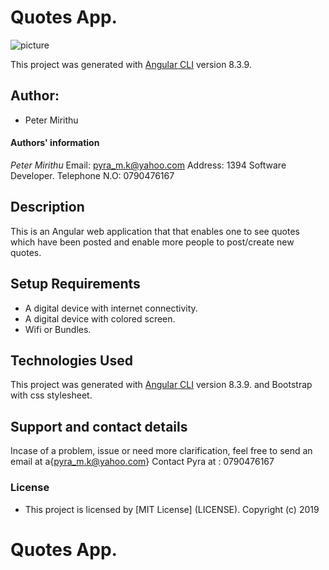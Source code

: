 # Quotes App.
![picture](../src/assest/logo.png)

This project was generated with [Angular CLI](https://github.com/angular/angular-cli) version 8.3.9.

## Author: 
  * Peter Mirithu 

#### Authors' information
*Peter Mirithu*
    Email: pyra_m.k@yahoo.com
    Address: 1394
    Software Developer.
    Telephone N.O: 0790476167          
## Description
 This is an Angular web application that that enables one to see quotes which have been posted and enable more people to post/create new quotes.

## Setup Requirements
* A digital device with internet connectivity.
* A digital device with colored screen.
* Wifi or Bundles.

## Technologies Used
 This project was generated with [Angular CLI](https://github.com/angular/angular-cli) version 8.3.9. and Bootstrap with css stylesheet.

 ## Support and contact details
 Incase of a problem, issue or need more clarification, feel free to send an email at a{pyra_m.k@yahoo.com}
 Contact Pyra at : 0790476167

 ### License
* This project is licensed by [MIT License] (LICENSE).
  Copyright (c) 2019 
  
# Quotes App.

